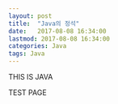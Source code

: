 ```yaml
---
layout: post
title:  "Java의 정석"
date:   2017-08-08 16:34:00
lastmod: 2017-08-08 16:34:00
categories: Java
tags: Java 
---
```


THIS IS JAVA

TEST PAGE
